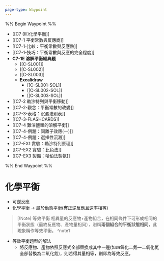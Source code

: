 ```yaml
---
page-type: Waypoint
---
```

%% Begin Waypoint %%
- [[C7 (III)化學平衡]]
- [[C7-1 平衡常數與反應商]]
- [[C7-1-比較：平衡常數與反應熱]]
- [[C7-1-技巧：平衡常數與反應的完全程度]]
- **C7-1E 溶解平衡經典題**
	- [[C-SL001]]
	- [[C-SL002]]
	- [[C-SL003]]
	- **Excalidraw**
		- [[C-SL001-SOL]]
		- [[C-SL002-SOL]]
		- [[C-SL003-SOL]]
- [[C7-2 勒沙特列與平衡移動]]
- [[C7-2-觀念：平衡常數的改變]]
- [[C7-3-表格：沉澱法則表]]
- [[C7-3-FLASHCARDS]]
- [[C7-4 難溶鹽類的溶解平衡]]
- [[C7-4-例題：同離子效應(一)]]
- [[C7-4-例題：選擇性沉澱]]
- [[C7-EX1 實驗：勒沙特列原理]]
- [[C7-EX2 實驗：比色法]]
- [[C7-EX3 製備：哈伯法製氨]]

%% End Waypoint %%

# 化學平衡
- 可逆反應
- 化學平衡 $\rightarrow$ 屬於動態平衡(**有**正逆反應且速率相等)
> [!Note] 等效平衡
> 相異量的反應物+產物組合，在相同條件下可形成相同的平衡狀態（最終反應物、產物量相同），則稱**兩個組合的平衡狀態相同**，此現象稱作等效平衡。
^note1
- 等效平衡題型的解法
	- 將反應物、產物依照反應式全部替換成其中一邊(如四氧化二氮—二氧化氮全部替換為二氧化氮)，則若得其量相等，則即為等效反應。